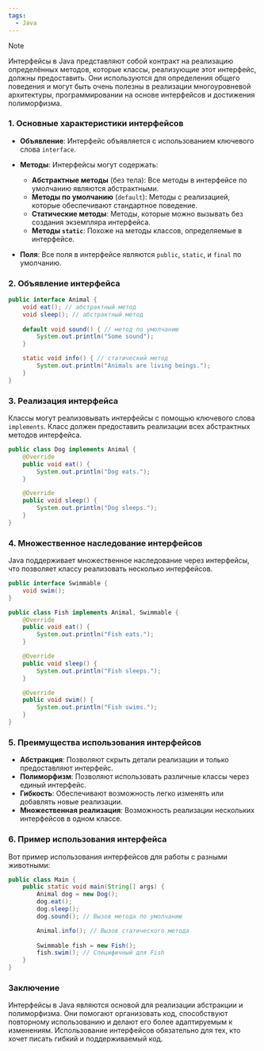 ```yaml
---
tags:
  - Java
---
```


> [!NOTE]
> Интерфейсы в Java представляют собой контракт на реализацию определённых методов, которые классы, реализующие этот интерфейс, должны предоставить. Они используются для определения общего поведения и могут быть очень полезны в реализации многоуровневой архитектуры, программировании на основе интерфейсов и достижения полиморфизма.

### 1. **Основные характеристики интерфейсов**

- **Объявление**: Интерфейс объявляется с использованием ключевого слова `interface`.
- **Методы**: Интерфейсы могут содержать:
  - **Абстрактные методы** (без тела): Все методы в интерфейсе по умолчанию являются абстрактными.
  - **Методы по умолчанию** (`default`): Методы с реализацией, которые обеспечивают стандартное поведение.
  - **Статические методы**: Методы, которые можно вызывать без создания экземпляра интерфейса.
  - **Методы `static`**: Похоже на методы классов, определяемые в интерфейсе.
  
- **Поля**: Все поля в интерфейсе являются `public`, `static`, и `final` по умолчанию.

### 2. **Объявление интерфейса**

```java
public interface Animal {
    void eat(); // абстрактный метод
    void sleep(); // абстрактный метод
    
    default void sound() { // метод по умолчанию
        System.out.println("Some sound");
    }

    static void info() { // статический метод
        System.out.println("Animals are living beings.");
    }
}
```

### 3. **Реализация интерфейса**

Классы могут реализовывать интерфейсы с помощью ключевого слова `implements`. Класс должен предоставить реализации всех абстрактных методов интерфейса.

```java
public class Dog implements Animal {
    @Override
    public void eat() {
        System.out.println("Dog eats.");
    }

    @Override
    public void sleep() {
        System.out.println("Dog sleeps.");
    }
}
```

### 4. **Множественное наследование интерфейсов**

Java поддерживает множественное наследование через интерфейсы, что позволяет классу реализовать несколько интерфейсов.

```java
public interface Swimmable {
    void swim();
}

public class Fish implements Animal, Swimmable {
    @Override
    public void eat() {
        System.out.println("Fish eats.");
    }

    @Override
    public void sleep() {
        System.out.println("Fish sleeps.");
    }

    @Override
    public void swim() {
        System.out.println("Fish swims.");
    }
}
```

### 5. **Преимущества использования интерфейсов**

- **Абстракция**: Позволяют скрыть детали реализации и только предоставляют интерфейс.
- **Полиморфизм**: Позволяют использовать различные классы через единый интерфейс.
- **Гибкость**: Обеспечивают возможность легко изменять или добавлять новые реализации.
- **Множественная реализация**: Возможность реализации нескольких интерфейсов в одном классе.

### 6. **Пример использования интерфейса**

Вот пример использования интерфейсов для работы с разными животными:

```java
public class Main {
    public static void main(String[] args) {
        Animal dog = new Dog();
        dog.eat();
        dog.sleep();
        dog.sound(); // Вызов метода по умолчанию

        Animal.info(); // Вызов статического метода
        
        Swimmable fish = new Fish();
        fish.swim(); // Специфичный для Fish
    }
}
```

### Заключение

Интерфейсы в Java являются основой для реализации абстракции и полиморфизма. Они помогают организовать код, способствуют повторному использованию и делают его более адаптируемым к изменениям. Использование интерфейсов обязательно для тех, кто хочет писать гибкий и поддерживаемый код.